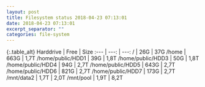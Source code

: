 ```yaml
---
layout: post
title: Filesystem status 2018-04-23 07:13:01
date: 2018-04-23 07:13:01
excerpt_separator: ""
categories: file-system
---
```

{:.table_alt}
Harddrive | Free | Size
:--- | ---: | ---:
/ | 26G | 37G
/home | 663G | 1,7T
/home/public/HDD1 | 39G | 1,8T
/home/public/HDD3 | 50G | 1,8T
/home/public/HDD4 | 94G | 2,7T
/home/public/HDD5 | 643G | 2,7T
/home/public/HDD6 | 821G | 2,7T
/home/public/HDD7 | 173G | 2,7T
/mnt/data2 | 1,7T | 2,0T
/mnt/pool | 1,9T | 8,2T
